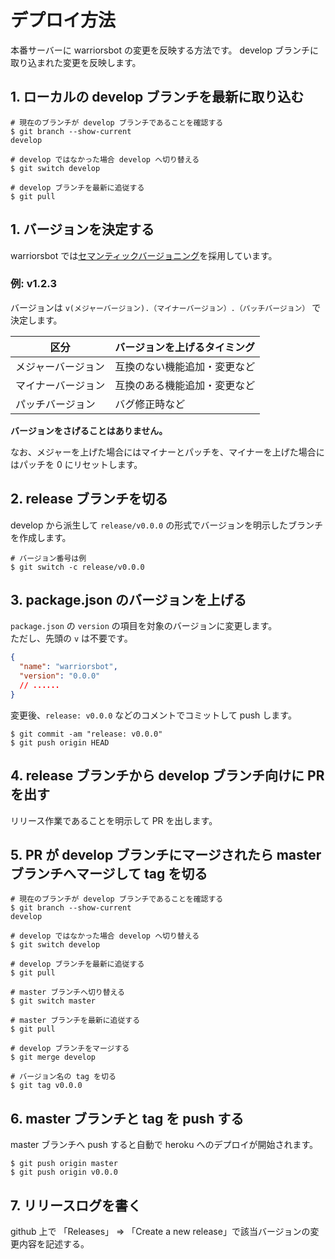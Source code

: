 # デプロイ方法

本番サーバーに warriorsbot の変更を反映する方法です。
develop ブランチに取り込まれた変更を反映します。

## 1. ローカルの develop ブランチを最新に取り込む

```
# 現在のブランチが develop ブランチであることを確認する
$ git branch --show-current
develop

# develop ではなかった場合 develop へ切り替える
$ git switch develop

# develop ブランチを最新に追従する
$ git pull
```

## 1. バージョンを決定する

warriorsbot では[セマンティックバージョニング](https://semver.org/lang/ja/)を採用しています。

### 例: v1.2.3

バージョンは `v(メジャーバージョン).（マイナーバージョン）.（パッチバージョン）` で決定します。

| 区分               | バージョンを上げるタイミング |
| ------------------ | ---------------------------- |
| メジャーバージョン | 互換のない機能追加・変更など |
| マイナーバージョン | 互換のある機能追加・変更など |
| パッチバージョン   | バグ修正時など               |

**バージョンをさげることはありません。**

なお、メジャーを上げた場合にはマイナーとパッチを、マイナーを上げた場合にはパッチを 0 にリセットします。

## 2. release ブランチを切る

develop から派生して `release/v0.0.0` の形式でバージョンを明示したブランチを作成します。

```
# バージョン番号は例
$ git switch -c release/v0.0.0
```

## 3. package.json のバージョンを上げる

`package.json` の `version` の項目を対象のバージョンに変更します。  
ただし、先頭の `v` は不要です。

```json
{
  "name": "warriorsbot",
  "version": "0.0.0"
  // ......
}
```

変更後、`release: v0.0.0` などのコメントでコミットして push します。

```
$ git commit -am "release: v0.0.0"
$ git push origin HEAD
```

## 4. release ブランチから develop ブランチ向けに PR を出す

リリース作業であることを明示して PR を出します。

## 5. PR が develop ブランチにマージされたら master ブランチへマージして tag を切る

```
# 現在のブランチが develop ブランチであることを確認する
$ git branch --show-current
develop

# develop ではなかった場合 develop へ切り替える
$ git switch develop

# develop ブランチを最新に追従する
$ git pull

# master ブランチへ切り替える
$ git switch master

# master ブランチを最新に追従する
$ git pull

# develop ブランチをマージする
$ git merge develop

# バージョン名の tag を切る
$ git tag v0.0.0
```

## 6. master ブランチと tag を push する

master ブランチへ push すると自動で heroku へのデプロイが開始されます。

```
$ git push origin master
$ git push origin v0.0.0
```

## 7. リリースログを書く

github 上で 「Releases」 => 「Create a new release」で該当バージョンの変更内容を記述する。

